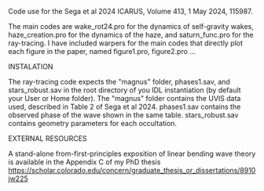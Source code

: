 Code use for the Sega et al 2024 ICARUS, Volume 413, 1 May 2024, 115987.

The main codes are wake_rot24.pro for the dynamics of self-gravity wakes, haze_creation.pro for the dynamics of the haze, and saturn_func.pro for the ray-tracing. 
I have included warpers for the main codes that directly plot each figure in the paper, named figure1.pro, figure2.pro ...

INSTALATION

The ray-tracing code expects the "magnus" folder, phases1.sav, and stars_robust.sav in the root directory of you IDL instantiation (by default your User or Home folder).
The "magnus" folder contains the UVIS data used, described in Table 2 of Sega et al 2024. phases1.sav contains the observed phase of the wave shown in the same table.
stars_robust.sav contains geometry parameters for each occultation.

EXTERNAL RESOURCES

A stand-alone from-first-principles exposition of linear bending wave theory is available in the Appendix C of my PhD thesis 
https://scholar.colorado.edu/concern/graduate_thesis_or_dissertations/8910jw225


